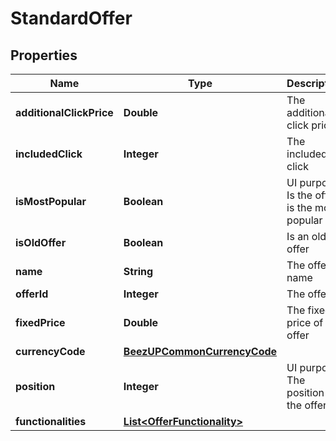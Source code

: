 
# StandardOffer

## Properties
Name | Type | Description | Notes
------------ | ------------- | ------------- | -------------
**additionalClickPrice** | **Double** | The additional click price |  [optional]
**includedClick** | **Integer** | The included click |  [optional]
**isMostPopular** | **Boolean** | UI purpose. Is the offer is the most popular |  [optional]
**isOldOffer** | **Boolean** | Is an old offer |  [optional]
**name** | **String** | The offer name |  [optional]
**offerId** | **Integer** | The offer Id |  [optional]
**fixedPrice** | **Double** | The fixed price of the offer |  [optional]
**currencyCode** | [**BeezUPCommonCurrencyCode**](BeezUPCommonCurrencyCode.md) |  |  [optional]
**position** | **Integer** | UI purpose. The position of the offer |  [optional]
**functionalities** | [**List&lt;OfferFunctionality&gt;**](OfferFunctionality.md) |  |  [optional]



